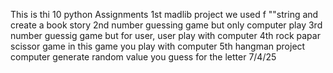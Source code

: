 This is thi 10 python Assignments 
1st madlib project we used f ""string and create a book story
2nd number guessing game but only computer play
3rd number guessig game but for user, user play with computer
4th rock papar scissor game in this game you play with computer 
5th hangman project computer generate random value you guess for the letter
7/4/25
